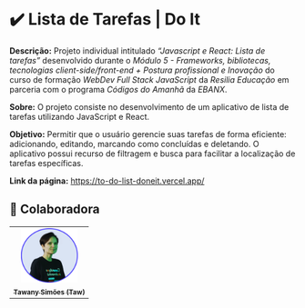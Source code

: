# ✔️ Lista de Tarefas | Do It

**Descrição:** Projeto individual intitulado _“Javascript e React: Lista de tarefas”_ desenvolvido durante o _Módulo 5 - Frameworks, bibliotecas, tecnologias client-side/front-end + Postura profissional e Inovação_ do curso de formação _WebDev Full Stack JavaScript_ da _Resilia Educação_ em parceria com o programa _Códigos do Amanhã_ da _EBANX_.

**Sobre:** O projeto consiste no desenvolvimento de um aplicativo de lista de tarefas utilizando JavaScript e React.

**Objetivo:** Permitir que o usuário gerencie suas tarefas de forma eficiente: adicionando, editando, marcando como concluídas e deletando. O aplicativo possui recurso de filtragem e busca para facilitar a localização de tarefas específicas.

**Link da página:** https://to-do-list-doneit.vercel.app/

## 🤝 Colaboradora

<table>
  <tr>
    <td align="center">
      <a href="#">
        <img src="./src/assets/img/profile-picture.png" width="100px;" alt="Foto de perfil"/><br>
        <sub>
          <b>Tawany Simões (Taw)</b>
        </sub>
      </a>
    </td>
  </tr>
 </table>
